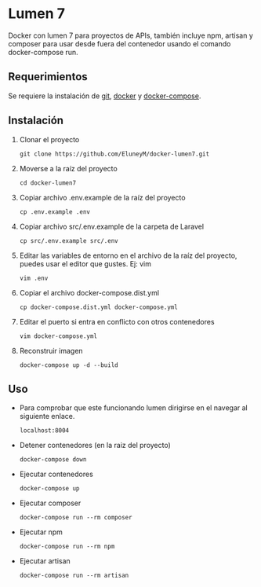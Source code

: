 # Lumen 7

Docker con lumen 7 para proyectos de APIs, también incluye npm, artisan y composer para usar desde fuera del contenedor
usando el comando docker-compose run.

## Requerimientos

Se requiere la instalación de [git](https://git-scm.com/book/en/v2/Getting-Started-Installing-Git), [docker](https://docs.docker.com/engine/install/) y [docker-compose](https://docs.docker.com/compose/install/).

## Instalación


1. Clonar el proyecto

    ```
    git clone https://github.com/EluneyM/docker-lumen7.git
    ```
    
2. Moverse a la raíz del proyecto

    ```
    cd docker-lumen7
    ```


3. Copiar archivo .env.example de la raíz del proyecto

    ```
    cp .env.example .env
    ```

4. Copiar archivo src/.env.example de la carpeta de Laravel

    ```
    cp src/.env.example src/.env
    ```

5. Editar las variables de entorno en el archivo de la raíz del proyecto, puedes usar el editor que gustes. Ej: vim

    ```
    vim .env
    ```

6. Copiar el archivo docker-compose.dist.yml

    ```
    cp docker-compose.dist.yml docker-compose.yml
    ```

7. Editar el puerto si entra en conflicto con otros contenedores

    ```
    vim docker-compose.yml
    ```

8. Reconstruir imagen

    ```
    docker-compose up -d --build
    ```



## Uso

* Para comprobar que este funcionando lumen dirigirse en el navegar al siguiente enlace.

    ```
    localhost:8004
    ```

* Detener contenedores (en la raiz del proyecto)

    ```
    docker-compose down
    ```

* Ejecutar contenedores

    ```
    docker-compose up
    ```
* Ejecutar composer

    ```
    docker-compose run --rm composer
    ```

* Ejecutar npm

    ```
    docker-compose run --rm npm
    ```

* Ejecutar artisan

    ```
    docker-compose run --rm artisan
    ```
